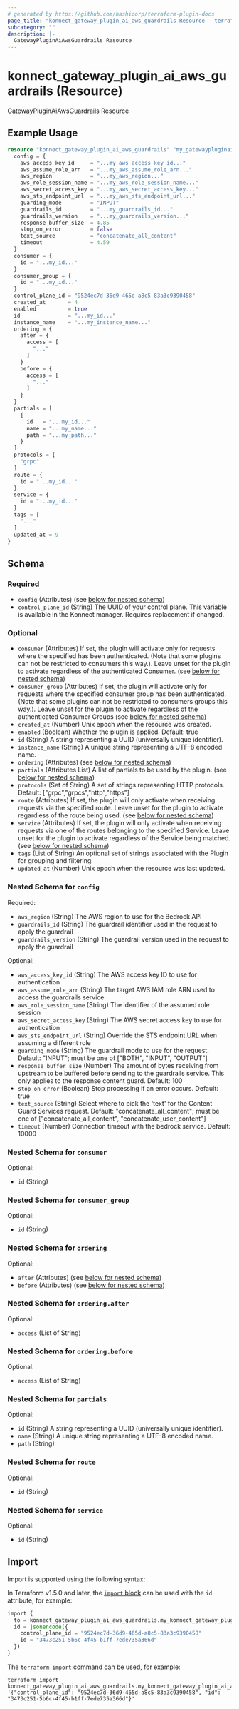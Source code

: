 ```yaml
---
# generated by https://github.com/hashicorp/terraform-plugin-docs
page_title: "konnect_gateway_plugin_ai_aws_guardrails Resource - terraform-provider-konnect"
subcategory: ""
description: |-
  GatewayPluginAiAwsGuardrails Resource
---
```


# konnect_gateway_plugin_ai_aws_guardrails (Resource)

GatewayPluginAiAwsGuardrails Resource

## Example Usage

```terraform
resource "konnect_gateway_plugin_ai_aws_guardrails" "my_gatewaypluginaiawsguardrails" {
  config = {
    aws_access_key_id     = "...my_aws_access_key_id..."
    aws_assume_role_arn   = "...my_aws_assume_role_arn..."
    aws_region            = "...my_aws_region..."
    aws_role_session_name = "...my_aws_role_session_name..."
    aws_secret_access_key = "...my_aws_secret_access_key..."
    aws_sts_endpoint_url  = "...my_aws_sts_endpoint_url..."
    guarding_mode         = "INPUT"
    guardrails_id         = "...my_guardrails_id..."
    guardrails_version    = "...my_guardrails_version..."
    response_buffer_size  = 4.85
    stop_on_error         = false
    text_source           = "concatenate_all_content"
    timeout               = 4.59
  }
  consumer = {
    id = "...my_id..."
  }
  consumer_group = {
    id = "...my_id..."
  }
  control_plane_id = "9524ec7d-36d9-465d-a8c5-83a3c9390458"
  created_at       = 4
  enabled          = true
  id               = "...my_id..."
  instance_name    = "...my_instance_name..."
  ordering = {
    after = {
      access = [
        "..."
      ]
    }
    before = {
      access = [
        "..."
      ]
    }
  }
  partials = [
    {
      id   = "...my_id..."
      name = "...my_name..."
      path = "...my_path..."
    }
  ]
  protocols = [
    "grpc"
  ]
  route = {
    id = "...my_id..."
  }
  service = {
    id = "...my_id..."
  }
  tags = [
    "..."
  ]
  updated_at = 9
}
```

<!-- schema generated by tfplugindocs -->
## Schema

### Required

- `config` (Attributes) (see [below for nested schema](#nestedatt--config))
- `control_plane_id` (String) The UUID of your control plane. This variable is available in the Konnect manager. Requires replacement if changed.

### Optional

- `consumer` (Attributes) If set, the plugin will activate only for requests where the specified has been authenticated. (Note that some plugins can not be restricted to consumers this way.). Leave unset for the plugin to activate regardless of the authenticated Consumer. (see [below for nested schema](#nestedatt--consumer))
- `consumer_group` (Attributes) If set, the plugin will activate only for requests where the specified consumer group has been authenticated. (Note that some plugins can not be restricted to consumers groups this way.). Leave unset for the plugin to activate regardless of the authenticated Consumer Groups (see [below for nested schema](#nestedatt--consumer_group))
- `created_at` (Number) Unix epoch when the resource was created.
- `enabled` (Boolean) Whether the plugin is applied. Default: true
- `id` (String) A string representing a UUID (universally unique identifier).
- `instance_name` (String) A unique string representing a UTF-8 encoded name.
- `ordering` (Attributes) (see [below for nested schema](#nestedatt--ordering))
- `partials` (Attributes List) A list of partials to be used by the plugin. (see [below for nested schema](#nestedatt--partials))
- `protocols` (Set of String) A set of strings representing HTTP protocols. Default: ["grpc","grpcs","http","https"]
- `route` (Attributes) If set, the plugin will only activate when receiving requests via the specified route. Leave unset for the plugin to activate regardless of the route being used. (see [below for nested schema](#nestedatt--route))
- `service` (Attributes) If set, the plugin will only activate when receiving requests via one of the routes belonging to the specified Service. Leave unset for the plugin to activate regardless of the Service being matched. (see [below for nested schema](#nestedatt--service))
- `tags` (List of String) An optional set of strings associated with the Plugin for grouping and filtering.
- `updated_at` (Number) Unix epoch when the resource was last updated.

<a id="nestedatt--config"></a>
### Nested Schema for `config`

Required:

- `aws_region` (String) The AWS region to use for the Bedrock API
- `guardrails_id` (String) The guardrail identifier used in the request to apply the guardrail
- `guardrails_version` (String) The guardrail version used in the request to apply the guardrail

Optional:

- `aws_access_key_id` (String) The AWS access key ID to use for authentication
- `aws_assume_role_arn` (String) The target AWS IAM role ARN used to access the guardrails service
- `aws_role_session_name` (String) The identifier of the assumed role session
- `aws_secret_access_key` (String) The AWS secret access key to use for authentication
- `aws_sts_endpoint_url` (String) Override the STS endpoint URL when assuming a different role
- `guarding_mode` (String) The guardrail mode to use for the request. Default: "INPUT"; must be one of ["BOTH", "INPUT", "OUTPUT"]
- `response_buffer_size` (Number) The amount of bytes receiving from upstream to be buffered before sending to the guardrails service. This only applies to the response content guard. Default: 100
- `stop_on_error` (Boolean) Stop processing if an error occurs. Default: true
- `text_source` (String) Select where to pick the 'text' for the Content Guard Services request. Default: "concatenate_all_content"; must be one of ["concatenate_all_content", "concatenate_user_content"]
- `timeout` (Number) Connection timeout with the bedrock service. Default: 10000


<a id="nestedatt--consumer"></a>
### Nested Schema for `consumer`

Optional:

- `id` (String)


<a id="nestedatt--consumer_group"></a>
### Nested Schema for `consumer_group`

Optional:

- `id` (String)


<a id="nestedatt--ordering"></a>
### Nested Schema for `ordering`

Optional:

- `after` (Attributes) (see [below for nested schema](#nestedatt--ordering--after))
- `before` (Attributes) (see [below for nested schema](#nestedatt--ordering--before))

<a id="nestedatt--ordering--after"></a>
### Nested Schema for `ordering.after`

Optional:

- `access` (List of String)


<a id="nestedatt--ordering--before"></a>
### Nested Schema for `ordering.before`

Optional:

- `access` (List of String)



<a id="nestedatt--partials"></a>
### Nested Schema for `partials`

Optional:

- `id` (String) A string representing a UUID (universally unique identifier).
- `name` (String) A unique string representing a UTF-8 encoded name.
- `path` (String)


<a id="nestedatt--route"></a>
### Nested Schema for `route`

Optional:

- `id` (String)


<a id="nestedatt--service"></a>
### Nested Schema for `service`

Optional:

- `id` (String)

## Import

Import is supported using the following syntax:

In Terraform v1.5.0 and later, the [`import` block](https://developer.hashicorp.com/terraform/language/import) can be used with the `id` attribute, for example:

```terraform
import {
  to = konnect_gateway_plugin_ai_aws_guardrails.my_konnect_gateway_plugin_ai_aws_guardrails
  id = jsonencode({
    control_plane_id = "9524ec7d-36d9-465d-a8c5-83a3c9390458"
    id = "3473c251-5b6c-4f45-b1ff-7ede735a366d"
  })
}
```

The [`terraform import` command](https://developer.hashicorp.com/terraform/cli/commands/import) can be used, for example:

```shell
terraform import konnect_gateway_plugin_ai_aws_guardrails.my_konnect_gateway_plugin_ai_aws_guardrails '{"control_plane_id": "9524ec7d-36d9-465d-a8c5-83a3c9390458", "id": "3473c251-5b6c-4f45-b1ff-7ede735a366d"}'
```
